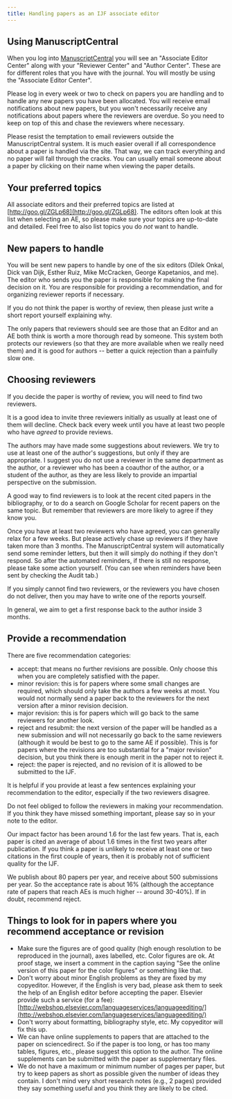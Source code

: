 ```yaml
---
title: Handling papers as an IJF associate editor
---
```


## Using ManuscriptCentral

When you log into [ManuscriptCentral](http://mc.manuscriptcentral.com/ijf) you will see an "Associate Editor Center" along with your "Reviewer Center" and "Author Center". These are for different roles that you have with the journal. You will mostly be using the "Associate Editor Center".

Please log in every week or two to check on papers you are handling and to handle any new papers you have been allocated. You will receive email notifications about new papers, but you won't necessarily receive any notifications about papers where the reviewers are overdue. So you need to keep on top of this and chase the reviewers where necessary.

Please resist the temptation to email reviewers outside the ManuscriptCentral system. It is much easier overall if all correspondence about a paper is handled via the site. That way, we can track everything and no paper will fall through the cracks. You can usually email someone about a paper by clicking on their name when viewing the paper details.

## Your preferred topics

All associate editors and their preferred topics are listed at [http://goo.gl/ZGLp68](http://goo.gl/ZGLp68). The editors often look at this list when selecting an AE, so please make sure your topics are up-to-date and detailed. Feel free to also list topics you do *not* want to handle.

## New papers to handle

You will be sent new papers to handle by one of the six editors (Dilek Onkal, Dick van Dijk, Esther Ruiz, Mike McCracken, George Kapetanios, and me). The editor who sends you the paper is responsible for making the final decision on it. You are responsible for providing a recommendation, and for organizing reviewer reports if necessary.

If you do not think the paper is worthy of review, then please just write a short report yourself explaining why.

The only papers that reviewers should see are those that an Editor and an AE both think is worth a more thorough read by someone. This system both protects our reviewers (so that they are more available when we really need them) and it is good for authors -- better a quick rejection than a painfully slow one.

## Choosing reviewers

If you decide the paper is worthy of review, you will need to find two reviewers.

It is a good idea to invite three reviewers initially as usually at least one of them will decline. Check back every week until you have at least two people who have *agreed* to provide reviews.

The authors may have made some suggestions about reviewers. We try to use at least one of the author's suggestions, but only if they are appropriate. I suggest you do not use a reviewer in the same department as the author, or a reviewer who has been a coauthor of the author, or a student of the author, as they are less likely to provide an impartial perspective on the submission.

A good way to find reviewers is to look at the recent cited papers in the bibliography, or to do a search on Google Scholar for recent papers on the same topic. But remember that reviewers are more likely to agree if they know you.

Once you have at least two reviewers who have agreed, you can generally relax for a few weeks. But please actively chase up reviewers if they have taken more than 3 months. The ManuscriptCentral system will automatically send some reminder letters, but then it will simply do nothing if they don't respond. So after the automated reminders, if there is still no response, please take some action yourself. (You can see when reminders have been sent by checking the Audit tab.)

If you simply cannot find two reviewers, or the reviewers you have chosen do not deliver, then you may have to write one of the reports yourself.

In general, we aim to get a first response back to the author inside 3 months.

## Provide a recommendation

There are five recommendation categories:

* accept: that means no further revisions are possible. Only choose this when you are completely satisfied with the paper.
* minor revision: this is for papers where some small changes are required, which should only take the authors a few weeks at most. You would not normally send a paper back to the reviewers for the next version after a minor revision decision.
* major revision: this is for papers which will go back to the same reviewers for another look.
* reject and resubmit: the next version of the paper will be handled as a new submission and will not necessarily go back to the same reviewers (although it would be best to go to the same AE if possible). This is for papers where the revisions are too substantial for a "major revision" decision, but you think there is enough merit in the paper not to reject it.
* reject: the paper is rejected, and no revision of it is allowed to be submitted to the IJF.

It is helpful if you provide at least a few sentences explaining your recommendation to the editor, especially if the two reviewers disagree.

Do not feel obliged to follow the reviewers in making your recommendation. If you think they have missed something important, please say so in your note to the editor.

Our impact factor has been around 1.6 for the last few years. That is, each paper is cited an average of about 1.6 times in the first two years after publication. If you think a paper is unlikely to receive at least one or two citations in the first couple of years, then it is probably not of sufficient quality for the IJF.

We publish about 80 papers per year, and receive about 500 submissions per year. So the acceptance rate is about 16% (although the acceptance rate of papers that reach AEs is much higher -- around 30-40%). If in doubt, recommend reject.

## Things to look for in papers where you recommend acceptance or revision

* Make sure the figures are of good quality (high enough resolution to be reproduced in the journal), axes labelled, etc. Color figures are ok. At proof stage, we insert a comment in the caption saying "See the online version of this paper for the color figures" or something like that.
* Don't worry about minor English problems as they are fixed by my copyeditor. However, if the English is very bad, please ask them to seek the help of an English editor before accepting the paper. Elsevier provide such a service (for a fee): [http://webshop.elsevier.com/languageservices/languageediting/](http://webshop.elsevier.com/languageservices/languageediting/)
* Don't worry about formatting, bibliography style, etc. My copyeditor will fix this up.
* We can have online supplements to papers that are attached to the paper on sciencedirect. So if the paper is too long, or has too many tables, figures, etc., please suggest this option to the author. The online supplements can be submitted with the paper as supplementary files.
* We do not have a maximum or minimum number of pages per paper, but try to keep papers as short as possible given the number of ideas they contain. I don't mind very short research notes (e.g., 2 pages) provided they say something useful and you think they are likely to be cited.

